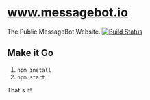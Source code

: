 # www.messagebot.io
The Public MessageBot Website.
[![Build Status](https://travis-ci.org/messagebot/www.messagebot.io.svg?branch=master)](https://travis-ci.org/messagebot/www.messagebot.io)

## Make it Go
1. `npm install`
2. `npm start`

That's it!
